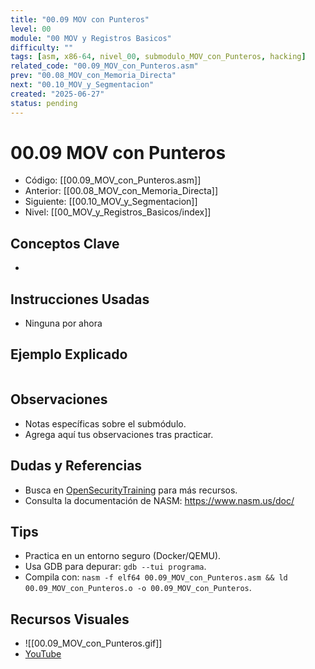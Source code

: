 ```yaml
---
title: "00.09 MOV con Punteros"
level: 00
module: "00 MOV y Registros Basicos"
difficulty: ""
tags: [asm, x86-64, nivel_00, submodulo_MOV_con_Punteros, hacking]
related_code: "00.09_MOV_con_Punteros.asm"
prev: "00.08_MOV_con_Memoria_Directa"
next: "00.10_MOV_y_Segmentacion"
created: "2025-06-27"
status: pending
---
```


# 00.09 MOV con Punteros

- Código: [[00.09_MOV_con_Punteros.asm]]  
- Anterior: [[00.08_MOV_con_Memoria_Directa]]  
- Siguiente: [[00.10_MOV_y_Segmentacion]]  
- Nivel: [[00_MOV_y_Registros_Basicos/index]]  

## Conceptos Clave
- 

## Instrucciones Usadas
- Ninguna por ahora

## Ejemplo Explicado
```asm

```

## Observaciones
- Notas específicas sobre el submódulo.
- Agrega aquí tus observaciones tras practicar.

## Dudas y Referencias
- Busca en [OpenSecurityTraining](https://opensecuritytraining.info/) para más recursos.
- Consulta la documentación de NASM: https://www.nasm.us/doc/

## Tips
- Practica en un entorno seguro (Docker/QEMU).
- Usa GDB para depurar: `gdb --tui programa`.
- Compila con: `nasm -f elf64 00.09_MOV_con_Punteros.asm && ld 00.09_MOV_con_Punteros.o -o 00.09_MOV_con_Punteros`.

## Recursos Visuales
- ![[00.09_MOV_con_Punteros.gif]]  
- [YouTube](https://youtube.com/placeholder)
